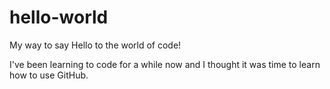 # hello-world
My way to say Hello to the world of code!

I've been learning to code for a while now and I thought it was time to learn how to use GitHub.
